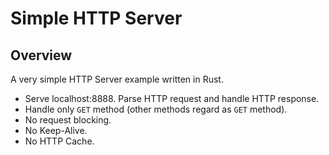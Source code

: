 # Simple HTTP Server

## Overview

A very simple HTTP Server example written in Rust.

* Serve localhost:8888. Parse HTTP request and handle HTTP response.
* Handle only `GET` method (other methods regard as `GET` method).
* No request blocking.
* No Keep-Alive.
* No HTTP Cache.